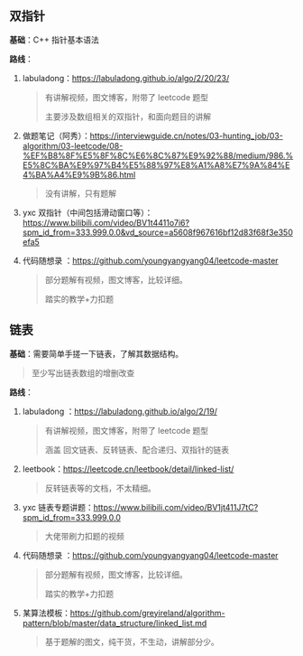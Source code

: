 ## 双指针

**基础**：C++ 指针基本语法

**路线**：

1. labuladong：https://labuladong.github.io/algo/2/20/23/

   >有讲解视频，图文博客，附带了 leetcode 题型
   >
   >主要涉及数组相关的双指针，和面向题目的讲解

2. 做题笔记（阿秀）：https://interviewguide.cn/notes/03-hunting_job/03-algorithm/03-leetcode/08-%EF%B8%8F%E5%8F%8C%E6%8C%87%E9%92%88/medium/986.%E5%8C%BA%E9%97%B4%E5%88%97%E8%A1%A8%E7%9A%84%E4%BA%A4%E9%9B%86.html

   > 没有讲解，只有题解

3. yxc 双指针（中间包括滑动窗口等）：https://www.bilibili.com/video/BV1t4411o7i6?spm_id_from=333.999.0.0&vd_source=a5608f967616bf12d83f68f3e350efa5

4. 代码随想录 ：https://github.com/youngyangyang04/leetcode-master

   > 部分题解有视频，图文博客，比较详细。
   >
   > 踏实的教学+力扣题

## 链表

**基础**：需要简单手搓一下链表，了解其数据结构。

> 至少写出链表数组的增删改查 

**路线**：

1. labuladong ：https://labuladong.github.io/algo/2/19/ 

   > 有讲解视频，图文博客，附带了 leetcode 题型
   >
   > 涵盖 回文链表、反转链表、配合递归、双指针的链表

   

2. leetbook：https://leetcode.cn/leetbook/detail/linked-list/

   > 反转链表等的文档，不太精细。

3. yxc 链表专题讲题：https://www.bilibili.com/video/BV1jt411J7tC?spm_id_from=333.999.0.0

   > 大佬带刷力扣题的视频
   
4. 代码随想录 ：https://github.com/youngyangyang04/leetcode-master

   > 部分题解有视频，图文博客，比较详细。
   >
   > 踏实的教学+力扣题

5. 某算法模板：https://github.com/greyireland/algorithm-pattern/blob/master/data_structure/linked_list.md

   > 基于题解的图文，纯干货，不生动，讲解部分少。